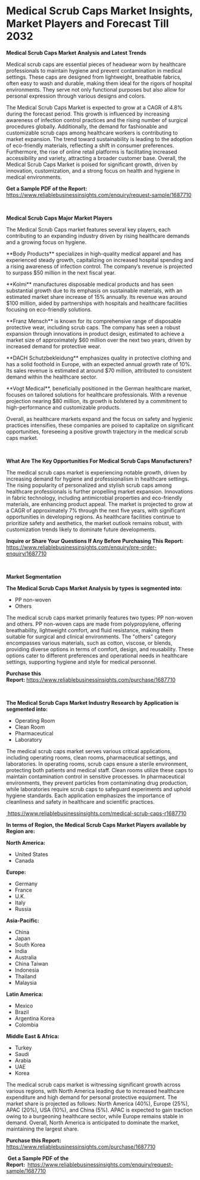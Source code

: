 <p><h1>Medical Scrub Caps Market Insights, Market Players and Forecast Till 2032</h1></p><p><strong>Medical Scrub Caps Market Analysis and Latest Trends</strong></p>
<p><p>Medical scrub caps are essential pieces of headwear worn by healthcare professionals to maintain hygiene and prevent contamination in medical settings. These caps are designed from lightweight, breathable fabrics, often easy to wash and durable, making them ideal for the rigors of hospital environments. They serve not only functional purposes but also allow for personal expression through various designs and colors.</p><p>The Medical Scrub Caps Market is expected to grow at a CAGR of 4.8% during the forecast period. This growth is influenced by increasing awareness of infection control practices and the rising number of surgical procedures globally. Additionally, the demand for fashionable and customizable scrub caps among healthcare workers is contributing to market expansion. The trend toward sustainability is leading to the adoption of eco-friendly materials, reflecting a shift in consumer preferences. Furthermore, the rise of online retail platforms is facilitating increased accessibility and variety, attracting a broader customer base. Overall, the Medical Scrub Caps Market is poised for significant growth, driven by innovation, customization, and a strong focus on health and hygiene in medical environments.</p></p>
<p><strong>Get a Sample PDF of the Report:&nbsp;</strong> <a href="https://www.reliablebusinessinsights.com/enquiry/request-sample/1687710?utm_campaign=3366&utm_medium=2&utm_source=Github&utm_content=ia&utm_term=13042025&utm_id=medical-scrub-caps">https://www.reliablebusinessinsights.com/enquiry/request-sample/1687710</a></p>
<p>&nbsp;</p>
<p><strong>Medical Scrub Caps Major Market Players</strong></p>
<p><p>The Medical Scrub Caps market features several key players, each contributing to an expanding industry driven by rising healthcare demands and a growing focus on hygiene.</p><p>**Body Products** specializes in high-quality medical apparel and has experienced steady growth, capitalizing on increased hospital spending and a rising awareness of infection control. The company’s revenue is projected to surpass $50 million in the next fiscal year.</p><p>**Kolmi** manufactures disposable medical products and has seen substantial growth due to its emphasis on sustainable materials, with an estimated market share increase of 15% annually. Its revenue was around $100 million, aided by partnerships with hospitals and healthcare facilities focusing on eco-friendly solutions.</p><p>**Franz Mensch** is known for its comprehensive range of disposable protective wear, including scrub caps. The company has seen a robust expansion through innovations in product design, estimated to achieve a market size of approximately $60 million over the next two years, driven by increased demand for protective wear.</p><p>**DACH Schutzbekleidung** emphasizes quality in protective clothing and has a solid foothold in Europe, with an expected annual growth rate of 10%. Its sales revenue is estimated at around $70 million, attributed to consistent demand within the healthcare sector.</p><p>**Vogt Medical**, beneficially positioned in the German healthcare market, focuses on tailored solutions for healthcare professionals. With a revenue projection nearing $80 million, its growth is bolstered by a commitment to high-performance and customizable products.</p><p>Overall, as healthcare markets expand and the focus on safety and hygienic practices intensifies, these companies are poised to capitalize on significant opportunities, foreseeing a positive growth trajectory in the medical scrub caps market.</p></p>
<p>&nbsp;</p>
<p><strong>What Are The Key Opportunities For Medical Scrub Caps Manufacturers?</strong></p>
<p><p>The medical scrub caps market is experiencing notable growth, driven by increasing demand for hygiene and professionalism in healthcare settings. The rising popularity of personalized and stylish scrub caps among healthcare professionals is further propelling market expansion. Innovations in fabric technology, including antimicrobial properties and eco-friendly materials, are enhancing product appeal. The market is projected to grow at a CAGR of approximately 7% through the next five years, with significant opportunities in developing regions. As healthcare facilities continue to prioritize safety and aesthetics, the market outlook remains robust, with customization trends likely to dominate future developments.</p></p>
<p><strong>Inquire or Share Your Questions If Any Before Purchasing This Report:</strong> <a href="https://www.reliablebusinessinsights.com/enquiry/pre-order-enquiry/1687710?utm_campaign=3366&utm_medium=2&utm_source=Github&utm_content=ia&utm_term=13042025&utm_id=medical-scrub-caps">https://www.reliablebusinessinsights.com/enquiry/pre-order-enquiry/1687710</a></p>
<p>&nbsp;</p>
<p><strong>Market Segmentation</strong></p>
<p><strong>The Medical Scrub Caps Market Analysis by types is segmented into:</strong></p>
<p><ul><li>PP non-woven</li><li>Others</li></ul></p>
<p><p>The medical scrub caps market primarily features two types: PP non-woven and others. PP non-woven caps are made from polypropylene, offering breathability, lightweight comfort, and fluid resistance, making them suitable for surgical and clinical environments. The "others" category encompasses various materials, such as cotton, viscose, or blends, providing diverse options in terms of comfort, design, and reusability. These options cater to different preferences and operational needs in healthcare settings, supporting hygiene and style for medical personnel.</p></p>
<p><strong>Purchase this Report:&nbsp;</strong><a href="https://www.reliablebusinessinsights.com/purchase/1687710?utm_campaign=3366&utm_medium=2&utm_source=Github&utm_content=ia&utm_term=13042025&utm_id=medical-scrub-caps">https://www.reliablebusinessinsights.com/purchase/1687710</a></p>
<p>&nbsp;</p>
<p><strong>The Medical Scrub Caps Market Industry Research by Application is segmented into:</strong></p>
<p><ul><li>Operating Room</li><li>Clean Room</li><li>Pharmaceutical</li><li>Laboratory</li></ul></p>
<p><p>The medical scrub caps market serves various critical applications, including operating rooms, clean rooms, pharmaceutical settings, and laboratories. In operating rooms, scrub caps ensure a sterile environment, protecting both patients and medical staff. Clean rooms utilize these caps to maintain contamination control in sensitive processes. In pharmaceutical environments, they prevent particles from contaminating drug production, while laboratories require scrub caps to safeguard experiments and uphold hygiene standards. Each application emphasizes the importance of cleanliness and safety in healthcare and scientific practices.</p></p>
<p><a href="https://www.reliablebusinessinsights.com/medical-scrub-caps-r1687710?utm_campaign=3366&utm_medium=2&utm_source=Github&utm_content=ia&utm_term=13042025&utm_id=medical-scrub-caps">&nbsp;https://www.reliablebusinessinsights.com/medical-scrub-caps-r1687710</a></p>
<p><strong>In terms of Region, the Medical Scrub Caps Market Players available by Region are:</strong></p>
<p>
    <p> <strong> North America: </strong>
        <ul>
            <li>United States</li>
            <li>Canada</li>
        </ul>
        </p> 
    <p> <strong> Europe: </strong>
        <ul>
            <li>Germany</li>
            <li>France</li>
            <li>U.K.</li>
            <li>Italy</li>
            <li>Russia</li>
        </ul>
        </p> 
    <p> <strong> Asia-Pacific: </strong>
        <ul>
            <li>China</li>
            <li>Japan</li>
            <li>South Korea</li>
            <li>India</li>
            <li>Australia</li>
            <li>China Taiwan</li>
            <li>Indonesia</li>
            <li>Thailand</li>
            <li>Malaysia</li>
        </ul>
        </p> 
    <p> <strong> Latin America: </strong>
        <ul>
            <li>Mexico</li>
            <li>Brazil</li>
            <li>Argentina Korea</li>
            <li>Colombia</li>
        </ul>
        </p> 
    <p> <strong> Middle East & Africa: </strong>
        <ul>
            <li>Turkey</li>
            <li>Saudi</li>
            <li>Arabia</li>
            <li>UAE</li>
            <li>Korea</li>
        </ul>
    </p>
    </p>
<p><p>The medical scrub caps market is witnessing significant growth across various regions, with North America leading due to increased healthcare expenditure and high demand for personal protective equipment. The market share is projected as follows: North America (40%), Europe (25%), APAC (20%), USA (10%), and China (5%). APAC is expected to gain traction owing to a burgeoning healthcare sector, while Europe remains stable in demand. Overall, North America is anticipated to dominate the market, maintaining the largest share.</p></p>
<p><strong>Purchase this Report: </strong><a href="https://www.reliablebusinessinsights.com/purchase/1687710?utm_campaign=3366&utm_medium=2&utm_source=Github&utm_content=ia&utm_term=13042025&utm_id=medical-scrub-caps">https://www.reliablebusinessinsights.com/purchase/1687710</a></p>
<p>&nbsp;<strong>Get a Sample PDF of the Report:&nbsp;&nbsp;</strong><a href="https://www.reliablebusinessinsights.com/enquiry/request-sample/1687710?utm_campaign=3366&utm_medium=2&utm_source=Github&utm_content=ia&utm_term=13042025&utm_id=medical-scrub-caps">https://www.reliablebusinessinsights.com/enquiry/request-sample/1687710</a></p>
<p><strong></strong></p>
<p><p></p><p></p><p></p></p>